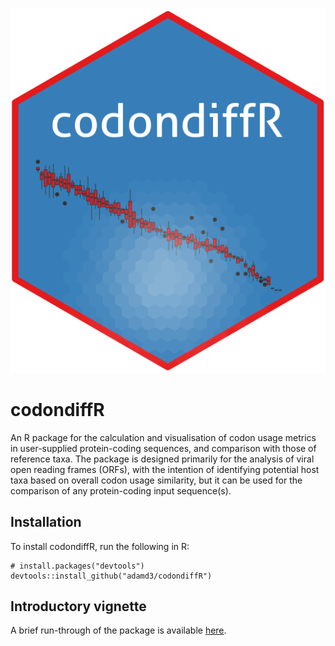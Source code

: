 ![](inst/figures/codondiffR.png?raw=true)
# codondiffR

An R package for the calculation and visualisation of codon usage metrics in user-supplied protein-coding sequences, and comparison with those of reference taxa. The package is designed primarily for the analysis of viral open reading frames (ORFs), with the intention of identifying potential host taxa based on overall codon usage similarity, but it can be used for the comparison of any protein-coding input sequence(s).

## Installation

To install codondiffR, run the following in R:
```{r}
# install.packages("devtools")
devtools::install_github("adamd3/codondiffR")
```

## Introductory vignette

A brief run-through of the package is available [here](https://adamd3.github.io/2019/03/26/introducing-codondiffR.html).
